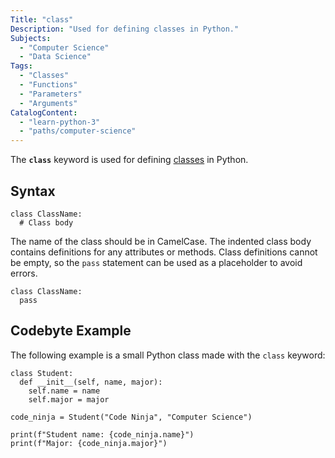 ```yaml
---
Title: "class"
Description: "Used for defining classes in Python."
Subjects:
  - "Computer Science"
  - "Data Science"
Tags:
  - "Classes"
  - "Functions"
  - "Parameters"
  - "Arguments"
CatalogContent:
  - "learn-python-3"
  - "paths/computer-science"
---
```


The **`class`** keyword is used for defining [classes](https://www.codecademy.com/resources/docs/python/classes) in Python.

## Syntax

```pseudo
class ClassName:
  # Class body
```

The name of the class should be in CamelCase. The indented class body contains definitions for any attributes or methods. Class definitions cannot be empty, so the `pass` statement can be used as a placeholder to avoid errors.

```pseudo
class ClassName:
  pass
```

## Codebyte Example

The following example is a small Python class made with the `class` keyword:

```codebyte/python
class Student:
  def __init__(self, name, major):
    self.name = name
    self.major = major

code_ninja = Student("Code Ninja", "Computer Science")

print(f"Student name: {code_ninja.name}")
print(f"Major: {code_ninja.major}")
```
